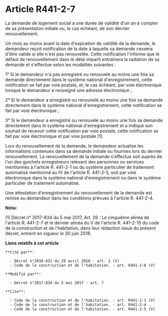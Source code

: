 # Article R441-2-7

La demande de logement social a une durée de validité d'un an à compter de sa présentation initiale ou, le cas échéant, de
son dernier renouvellement. 

Un mois au moins avant la date d'expiration de validité de la demande, le demandeur reçoit notification de la date à laquelle
sa demande cessera d'être valide si elle n'est pas renouvelée. Cette notification l'informe que le défaut de renouvellement
dans le délai imparti entraînera la radiation de sa demande et s'effectue selon les modalités suivantes : 

1° Si le demandeur n'a pas enregistré ou renouvelé au moins une fois sa demande directement dans le système national
d'enregistrement, cette notification se fait par voie postale, et, le cas échéant, par voie électronique lorsque le demandeur
a renseigné une adresse électronique ; 

2° Si le demandeur a enregistré ou renouvelé au moins une fois sa demande directement dans le système national
d'enregistrement, cette notification se fait par voie électronique ; 

3° Si le demandeur a enregistré ou renouvelé au moins une fois sa demande directement dans le système national
d'enregistrement et a indiqué son souhait de recevoir cette notification par voie postale, cette notification se fait par
voie électronique et par voie postale (1). 

Lors du renouvellement de la demande, le demandeur actualise les informations contenues dans sa demande initiale ou fournies
lors du dernier renouvellement. Le renouvellement de la demande s'effectue soit auprès de l'un des guichets enregistreurs
relevant des personnes ou services mentionnés à l'article R. 441-2-1 ou du système particulier de traitement automatisé
mentionné au IV de l'article R. 441-2-5, soit par voie électronique dans le système national d'enregistrement ou dans le
système particulier de traitement automatisé. 

Une attestation d'enregistrement du renouvellement de la demande est remise au demandeur dans les conditions prévues à
l'article R. 441-2-4.

**Nota:**

(1) Décret n° 2017-834 du 5 mai 2017, Art. 26 : Le cinquième alinéa de l'article R. 441-2-7 et le dernier alinéa du V de
l'article R. 441-2-15 du code de la construction et de l'habitation, dans leur rédaction issue du présent décret, entrent en
vigueur le 30 juin 2018.

**Liens relatifs à cet article**

	**Cité par**:

	  - Décret n°2010-431 du 29 avril 2010 - art. 2 (V)
	  - Code de la construction et de l'habitation. - art. R441-2-8 (V)

	**Modifié par**:

	  - Décret n°2017-834 du 5 mai 2017 - art. 7

	**Cite**:

	  - Code de la construction et de l'habitation. - art. R441-2-1 (V)
	  - Code de la construction et de l'habitation. - art. R441-2-4
	  - Code de la construction et de l'habitation. - art. R441-2-5 (V)
